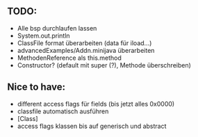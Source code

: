 ## TODO: 

- Alle bsp durchlaufen lassen
- System.out.println
- ClassFile format überarbeiten (data für iload...)
- advancedExamples/Addn.minijava überarbeiten
- MethodenReference als this.method
- Constructor? (default mit super (?), Methode überschreiben)

## Nice to have:

- different access flags für fields (bis jetzt alles 0x0000)
- classfile automatisch ausführen
- [Class]
- access flags klassen bis auf generisch und abstract
